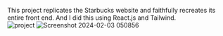 This project replicates the Starbucks website and faithfully recreates its entire front end. And I did this using React.js and Tailwind.  
![project](https://github.com/Jeyhun2004/starbucks-clone-react.js/assets/145285678/fd255466-e572-4eca-a79b-3fa14e79b33a)
![Screenshot 2024-02-03 050856](https://github.com/Jeyhun2004/starbucks-clone-react.js/assets/145285678/3c5e774e-fb4e-415a-ad53-f40ebb795397)

